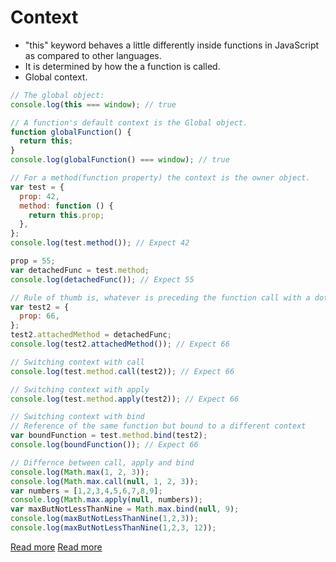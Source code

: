 # Context

* "this" keyword behaves a little differently inside functions in JavaScript as compared to other languages.
* It is determined by how the a function is called.
* Global context.

```javascript
// The global object:
console.log(this === window); // true

// A function's default context is the Global object.
function globalFunction() {
  return this;
}
console.log(globalFunction() === window); // true

// For a method(function property) the context is the owner object.
var test = {
  prop: 42,
  method: function () {
    return this.prop;
  },
};
console.log(test.method()); // Expect 42

prop = 55;
var detachedFunc = test.method;
console.log(detachedFunc()); // Expect 55

// Rule of thumb is, whatever is preceding the function call with a dot separator is usually the context.
var test2 = {
  prop: 66,
};
test2.attachedMethod = detachedFunc;
console.log(test2.attachedMethod()); // Expect 66

// Switching context with call
console.log(test.method.call(test2)); // Expect 66

// Switching context with apply
console.log(test.method.apply(test2)); // Expect 66

// Switching context with bind
// Reference of the same function but bound to a different context
var boundFunction = test.method.bind(test2);
console.log(boundFunction()); // Expect 66

// Differnce between call, apply and bind
console.log(Math.max(1, 2, 3));
console.log(Math.max.call(null, 1, 2, 3));
var numbers = [1,2,3,4,5,6,7,8,9];
console.log(Math.max.apply(null, numbers));
var maxButNotLessThanNine = Math.max.bind(null, 9);
console.log(maxButNotLessThanNine(1,2,3));
console.log(maxButNotLessThanNine(1,2,3, 12));
```

[Read more](https://developer.mozilla.org/en-US/docs/Web/JavaScript/Reference/Operators/this)
[Read more](http://dmitrysoshnikov.com/ecmascript/chapter-3-this/)